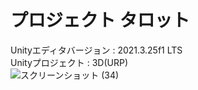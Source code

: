 # プロジェクト タロット
Unityエディタバージョン : 2021.3.25f1 LTS <br>
Unityプロジェクト : 3D(URP) <br>
![スクリーンショット (34)](https://github.com/GotouTamaki/project_tarot/assets/103351677/63ef5854-c1c8-4cff-883b-229773f5d512)
